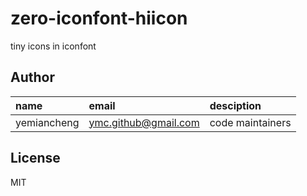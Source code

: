 # zero-iconfont-hiicon

tiny icons in iconfont

## Author

name|email|desciption
:--|:--|:--
yemiancheng|<ymc.github@gmail.com>|code maintainers|

## License
MIT

